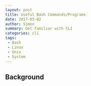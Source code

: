 ```yaml
---
layout: post
title: Useful Bash Commands/Programs
date: 2017-05-02
author: Simon
summary: Get familiar with CLI
categories: cli
tags: 
 - Bash
 - Linux
 - Unix
 - System
---
```


## Background 
